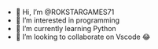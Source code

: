 - 👋 Hi, I’m @ROKSTARGAMES71
- 👀 I’m interested in programming
- 🌱 I’m currently learning Python
- 💞️ I’m looking to collaborate on Vscode 😂
<!---
ROKSTARGAMES71/ROKSTARGAMES71 is a ✨ special ✨ repository because its `README.md` (this file) appears on your GitHub profile.
You can click the Preview link to take a look at your changes.
--->

